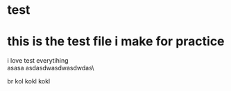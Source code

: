 # test
this is the test file i make for practice
==
i love test everytihing 
<br>
asasa
asdasdwasdwasdwdas\

br kol kokl kokl
